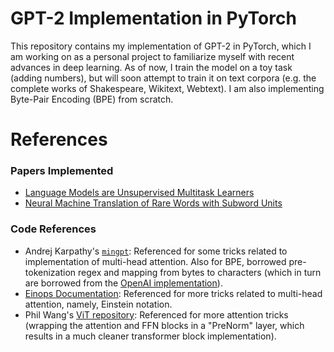 # GPT-2 Implementation in PyTorch
This repository contains my implementation of GPT-2 in PyTorch, which I am working on as a personal project to familiarize myself with recent advances in deep learning. As of now, I train the model on a toy task (adding numbers), but will soon attempt to train it on text corpora (e.g. the complete works of Shakespeare, Wikitext, Webtext). I am also implementing Byte-Pair Encoding (BPE) from scratch.

# References

### Papers Implemented
* [Language Models are Unsupervised Multitask Learners](https://cdn.openai.com/better-language-models/language_models_are_unsupervised_multitask_learners.pdf)
* [Neural Machine Translation of Rare Words with Subword Units](https://arxiv.org/pdf/1508.07909.pdf)

### Code References
* Andrej Karpathy's [`mingpt`](https://github.com/karpathy/minGPT): Referenced for some tricks related to implementation of multi-head attention. Also for BPE, borrowed pre-tokenization regex and mapping from bytes to characters (which in turn are borrowed from the [OpenAI implementation](https://github.com/openai/gpt-2)).
* [Einops Documentation](https://einops.rocks/pytorch-examples.html): Referenced for more tricks related to multi-head attention, namely, Einstein notation.
* Phil Wang's [ViT repository](https://github.com/lucidrains/vit-pytorch): Referenced for more attention tricks (wrapping the attention and FFN blocks in a "PreNorm" layer, which results in a much cleaner transformer block implementation).